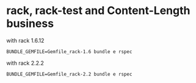# rack, rack-test and Content-Length business

with rack 1.6.12

    BUNDLE_GEMFILE=Gemfile_rack-1.6 bundle e rspec

with rack 2.2.2

    BUNDLE_GEMFILE=Gemfile_rack-2.2 bundle e rspec
